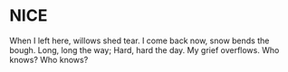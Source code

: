 # NICE
When I left here, willows shed tear. I come back now, snow bends the bough. Long, long the way; Hard, hard the day. My grief overflows. Who knows? Who knows?
